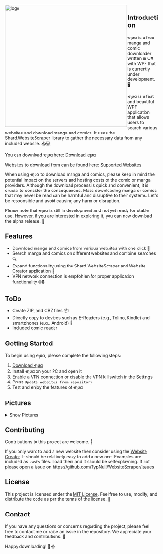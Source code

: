 <img align="left" src="https://i.imgur.com/TBfPmju.png" alt="logo" width="400"/>

## Introduction
ҽʅʋα is a free manga and comic downloader written in C# with WPF that is currently under development. 🖥️

ҽʅʋα is a fast and beautiful WPF application that allows users to search various websites and download manga and comics. It uses the Shard.WebsiteScraper library to gather the necessary data from any included website. 📥💻

You can download ҽʅʋα here: [Download ҽʅʋα](https://typnull.github.io/Elva/Elva.application)

Websites to download from can be found here: [Supported Websites](https://github.com/TypNull/WebsiteScraper/tree/master/Websites) 

When using ҽʅʋα to download manga and comics, please keep in mind the potential impact on the servers and hosting costs of the comic or manga providers. Although the download process is quick and convenient, it is crucial to consider the consequences. Mass downloading manga or comics that may never be read can be harmful and disruptive to their systems. Let's be responsible and avoid causing any harm or disruption.

Please note that ҽʅʋα is still in development and not yet ready for stable use. However, if you are interested in exploring it, you can now download the alpha release. 🔧

## Features

- Download manga and comics from various websites with one click 📖
- Search manga and comics on different websites and combine searches 🔍
- Expand functionality using the Shard.WebsiteScraper and Website Creator application 🧩
- VPN network connection is empfohlen for proper application functionality 🌐🔒

## ToDo
- Create ZIP, and CBZ files 📦
- Directly copy to devices such as E-Readers (e.g., Tolino, Kindle) and smartphones (e.g., Android) 📱
- Included comic reader

## Getting Started

To begin using ҽʅʋα, please complete the following steps:

1. [Download ҽʅʋα](https://typnull.github.io/Elva/Elva.application)
2. Install ҽʅʋα on your PC and open it
3. Enable a VPN connection or disable the VPN kill switch in the Settings
4. Press `Update websites from repository`
5. Test and enjoy the features of ҽʅʋα


## Pictures

<details >
 <summary>Show Pictures</summary>

### Home

Home page displaying new and recommended items from the websites

![Home](https://i.imgur.com/5I7EhSN.png)

### Search

- Search for your desired comic on variouse website.
- Specify the search parameter that are given from the website. 
- Search more than one website at a time.

![Search](https://i.imgur.com/v9Vx4BN.png)

### Info

Access detailed information about a comic and download its chapters.
To download all images of an manga or comic press download all. 
To download one chapter press the download button next to the chapter.

![Info](https://i.imgur.com/isaqR8q.png)

### Settings

Modify the destination folder for downloading images. Additionally, refresh the list of websites by either updating existing ones or adding new ones.

![Settings](https://i.imgur.com/IuuJxYp.png)
</details>

## Contributing

Contributions to this project are welcome. 👥

If you only want to add a new website then consider using the [Website Creator](https://github.com/TypNull/WebsiteScraper/releases/tag/v.1.0.0). It should be relatively easy to add a new one. Examples are included as `.wsfs` files. Load them and it should be selfexplayning. If not please open a issue on https://github.com/TypNull/WebsiteScraper/issues

## License

This project is licensed under the [MIT License](https://github.com/TypNull/Elva/blob/master/LICENSE.txt). Feel free to use, modify, and distribute the code as per the terms of the license. 📜

## Contact

If you have any questions or concerns regarding the project, please feel free to contact me or raise an issue in the repository. We appreciate your feedback and contributions. 🙌

Happy downloading! 🎉📥
